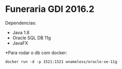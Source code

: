 # Funeraria GDI 2016.2

Dependencias:

- Java 1.8
- Oracle SQL DB 11g
- JavaFX

*Para rodar o db com docker:
```
docker run -d -p 1521:1521 wnameless/oracle-xe-11g
```
